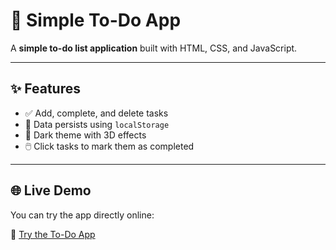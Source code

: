 # 📝 Simple To-Do App

A **simple to-do list application** built with HTML, CSS, and JavaScript.  

---

## ✨ Features
- ✅ Add, complete, and delete tasks
- 💾 Data persists using `localStorage`
- 🌙 Dark theme with 3D effects
- 🖱️ Click tasks to mark them as completed

---

## 🌐 Live Demo
You can try the app directly online:  

🌟 [Try the To-Do App](https://s17-shwet.github.io/Simple-To-do-App/)  
